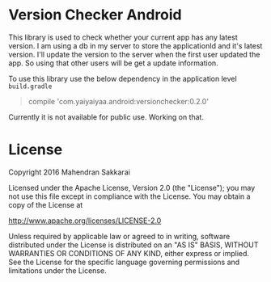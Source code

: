 # Version Checker Android
This library is used to check whether your current app has any latest version. I am using a db in my server to store the applicationId and it's latest version. I'll update the version to the server when the first user updated the app. So using that other users will be get a update information.
 
To use this library use the below dependency in the application level `build.gradle`
> compile 'com.yaiyaiyaa.android:versionchecker:0.2.0'

Currently it is not available for public use. Working on that.

# License
Copyright 2016 Mahendran Sakkarai

Licensed under the Apache License, Version 2.0 (the "License"); you may not use this file except in compliance with the License. You may obtain a copy of the License at

http://www.apache.org/licenses/LICENSE-2.0

Unless required by applicable law or agreed to in writing, software distributed under the License is distributed on an "AS IS" BASIS, WITHOUT WARRANTIES OR CONDITIONS OF ANY KIND, either express or implied. See the License for the specific language governing permissions and limitations under the License.